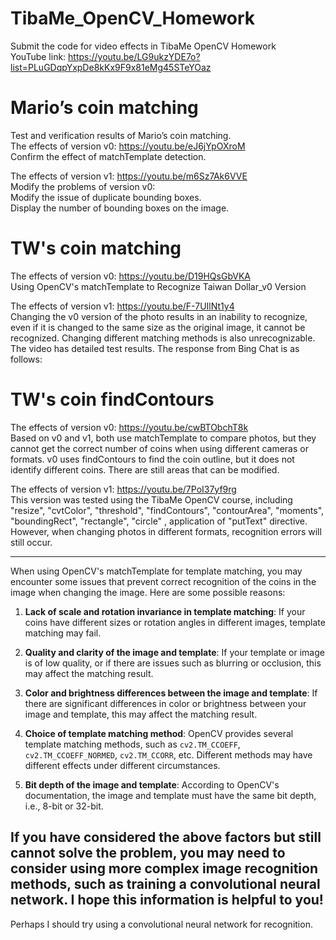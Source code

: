# TibaMe_OpenCV_Homework
Submit the code for video effects in TibaMe OpenCV Homework  
YouTube link: https://youtu.be/LG9ukzYDE7o?list=PLuGDqpYxpDe8kKx9F9x81eMg45STeYOaz  

# Mario’s coin matching
Test and verification results of Mario’s coin matching.  
The effects of version v0: https://youtu.be/eJ6jYpOXroM  
Confirm the effect of matchTemplate detection.  

The effects of version v1: https://youtu.be/m6Sz7Ak6VVE  
Modify the problems of version v0:  
Modify the issue of duplicate bounding boxes.  
Display the number of bounding boxes on the image.  

# TW's coin matching
The effects of version v0: https://youtu.be/D19HQsGbVKA  
Using OpenCV's matchTemplate to Recognize Taiwan Dollar_v0 Version  

The effects of version v1: https://youtu.be/F-7UIlNt1y4  
Changing the v0 version of the photo results in an inability to recognize, even if it is changed to the same size as the original image, it cannot be recognized. Changing different matching methods is also unrecognizable. The video has detailed test results. The response from Bing Chat is as follows: 

# TW's coin findContours  
The effects of version v0: https://youtu.be/cwBTObchT8k  
Based on v0 and v1, both use matchTemplate to compare photos, but they cannot get the correct number of coins when using different cameras or formats. v0 uses findContours to find the coin outline, but it does not identify different coins. There are still areas that can be modified.

The effects of version v1:  https://youtu.be/7PoI37yf9rg  
This version was tested using the TibaMe OpenCV course, including "resize", "cvtColor", "threshold", "findContours", "contourArea", "moments", "boundingRect", "rectangle", "circle" , application of "putText" directive.  
However, when changing photos in different formats, recognition errors will still occur.


--------------------------------
When using OpenCV's matchTemplate for template matching, you may encounter some issues that prevent correct recognition of the coins in the image when changing the image. Here are some possible reasons:

1. **Lack of scale and rotation invariance in template matching**: If your coins have different sizes or rotation angles in different images, template matching may fail.

2. **Quality and clarity of the image and template**: If your template or image is of low quality, or if there are issues such as blurring or occlusion, this may affect the matching result.

3. **Color and brightness differences between the image and template**: If there are significant differences in color or brightness between your image and template, this may affect the matching result.

4. **Choice of template matching method**: OpenCV provides several template matching methods, such as `cv2.TM_CCOEFF`, `cv2.TM_CCOEFF_NORMED`, `cv2.TM_CCORR`, etc. Different methods may have different effects under different circumstances.

5. **Bit depth of the image and template**: According to OpenCV's documentation, the image and template must have the same bit depth, i.e., 8-bit or 32-bit.

If you have considered the above factors but still cannot solve the problem, you may need to consider using more complex image recognition methods, such as training a convolutional neural network. I hope this information is helpful to you!
--------------------------------

Perhaps I should try using a convolutional neural network for recognition.
